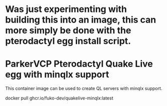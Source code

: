 # Was just experimenting with building this into an image, this can more simply be done with the pterodactyl egg install script.

# ParkerVCP Pterodactyl Quake Live egg with minqlx support

This container image can be used to create QL servers with minqlx support.

docker pull ghcr.io/fuko-dev/quakelive-minqlx:latest